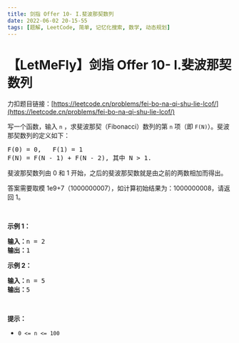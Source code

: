 ```yaml
---
title: 剑指 Offer 10- I.斐波那契数列
date: 2022-06-02 20-15-55
tags: [题解, LeetCode, 简单, 记忆化搜索, 数学, 动态规划]
---
```


# 【LetMeFly】剑指 Offer 10- I.斐波那契数列

力扣题目链接：[https://leetcode.cn/problems/fei-bo-na-qi-shu-lie-lcof/](https://leetcode.cn/problems/fei-bo-na-qi-shu-lie-lcof/)

<p>写一个函数，输入 <code>n</code> ，求斐波那契（Fibonacci）数列的第 <code>n</code> 项（即 <code>F(N)</code>）。斐波那契数列的定义如下：</p>

<pre>
F(0) = 0,   F(1) = 1
F(N) = F(N - 1) + F(N - 2), 其中 N > 1.</pre>

<p>斐波那契数列由 0 和 1 开始，之后的斐波那契数就是由之前的两数相加而得出。</p>

<p>答案需要取模 1e9+7（1000000007），如计算初始结果为：1000000008，请返回 1。</p>

<p> </p>

<p><strong>示例 1：</strong></p>

<pre>
<strong>输入：</strong>n = 2
<strong>输出：</strong>1
</pre>

<p><strong>示例 2：</strong></p>

<pre>
<strong>输入：</strong>n = 5
<strong>输出：</strong>5
</pre>

<p> </p>

<p><strong>提示：</strong></p>

<ul>
	<li><code>0 <= n <= 100</code></li>
</ul>


    